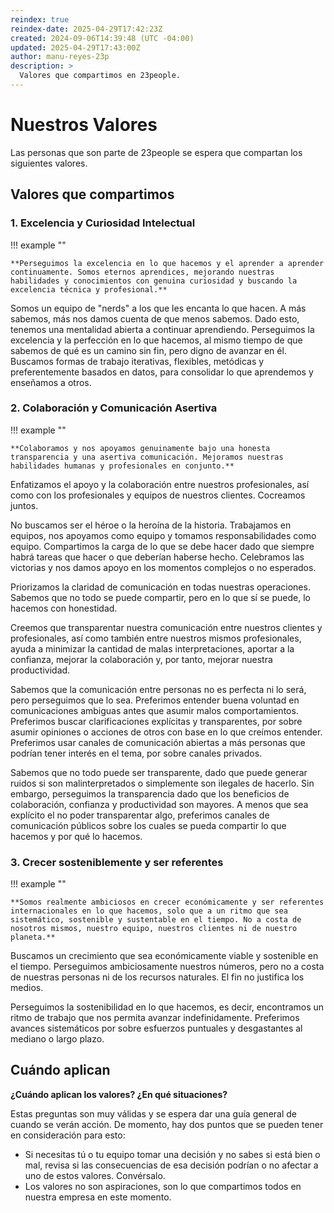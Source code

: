 ```yaml
---
reindex: true
reindex-date: 2025-04-29T17:42:23Z
created: 2024-09-06T14:39:48 (UTC -04:00)
updated: 2025-04-29T17:43:00Z
author: manu-reyes-23p
description: >
  Valores que compartimos en 23people.
---
```


# Nuestros Valores

Las personas que son parte de 23people se espera que compartan los siguientes valores.

## Valores que compartimos

### 1. Excelencia y Curiosidad Intelectual

!!! example ""

    **Perseguimos la excelencia en lo que hacemos y el aprender a aprender continuamente. Somos eternos aprendices, mejorando nuestras habilidades y conocimientos con genuina curiosidad y buscando la excelencia técnica y profesional.**

Somos un equipo de "nerds" a los que les encanta lo que hacen. A más sabemos, más nos damos cuenta de que menos sabemos. Dado esto, tenemos una mentalidad abierta a continuar aprendiendo. Perseguimos la excelencia y la perfección en lo que hacemos, al mismo tiempo de que sabemos de qué es un camino sin fin, pero digno de avanzar en él. Buscamos formas de trabajo iterativas, flexibles, metódicas y preferentemente basados en datos, para consolidar lo que aprendemos y enseñamos a otros.  

### 2. Colaboración y Comunicación Asertiva

!!! example ""

    **Colaboramos y nos apoyamos genuinamente bajo una honesta transparencia y una asertiva comunicación. Mejoramos nuestras habilidades humanas y profesionales en conjunto.**

Enfatizamos el apoyo y la colaboración entre nuestros profesionales, así como con los profesionales y equipos de nuestros clientes. Cocreamos juntos.

No buscamos ser el héroe o la heroína de la historia. Trabajamos en equipos, nos apoyamos como equipo y tomamos responsabilidades como equipo. Compartimos la carga de lo que se debe hacer dado que siempre habrá tareas que hacer o que deberían haberse hecho. Celebramos las victorias y nos damos apoyo en los momentos complejos o no esperados.  

Priorizamos la claridad de comunicación en todas nuestras operaciones. Sabemos que no todo se puede compartir, pero en lo que sí se puede, lo hacemos con honestidad.

Creemos que transparentar nuestra comunicación entre nuestros clientes y profesionales, así como también entre nuestros mismos profesionales, ayuda a minimizar la cantidad de malas interpretaciones, aportar a la confianza, mejorar la colaboración y, por tanto, mejorar nuestra productividad.

Sabemos que la comunicación entre personas no es perfecta ni lo será, pero perseguimos que lo sea. Preferimos entender buena voluntad en comunicaciones ambiguas antes que asumir malos comportamientos. Preferimos buscar clarificaciones explícitas y transparentes, por sobre asumir opiniones o acciones de otros con base en lo que creímos entender. Preferimos usar canales de comunicación abiertas a más personas que podrían tener interés en el tema, por sobre canales privados.

Sabemos que no todo puede ser transparente, dado que puede generar ruidos si son malinterpretados o simplemente son ilegales de hacerlo. Sin embargo, perseguimos la transparencia dado que los beneficios de colaboración, confianza y productividad son mayores. A menos que sea explícito el no poder transparentar algo, preferimos canales de comunicación públicos sobre los cuales se pueda compartir lo que hacemos y por qué lo hacemos.

### 3. Crecer sosteniblemente y ser referentes

!!! example ""

    **Somos realmente ambiciosos en crecer económicamente y ser referentes internacionales en lo que hacemos, solo que a un ritmo que sea sistemático, sostenible y sustentable en el tiempo. No a costa de nosotros mismos, nuestro equipo, nuestros clientes ni de nuestro planeta.**

Buscamos un crecimiento que sea económicamente viable y sostenible en el tiempo. Perseguimos ambiciosamente nuestros números, pero no a costa de nuestras personas ni de los recursos naturales. El fin no justifica los medios.

Perseguimos la sostenibilidad en lo que hacemos, es decir, encontramos un ritmo de trabajo que nos permita avanzar indefinidamente. Preferimos avances sistemáticos por sobre esfuerzos puntuales y desgastantes al mediano o largo plazo.

## Cuándo aplican

**¿Cuándo aplican los valores? ¿En qué situaciones?**

Estas preguntas son muy válidas y se espera dar una guía general de cuando se verán acción. De momento, hay dos puntos que se pueden tener en consideración para esto:

- Si necesitas tú o tu equipo tomar una decisión y no sabes si está bien o mal, revisa si las consecuencias de esa decisión podrían o no afectar a uno de estos valores. Convérsalo.
- Los valores no son aspiraciones, son lo que compartimos todos en nuestra empresa en este momento.
